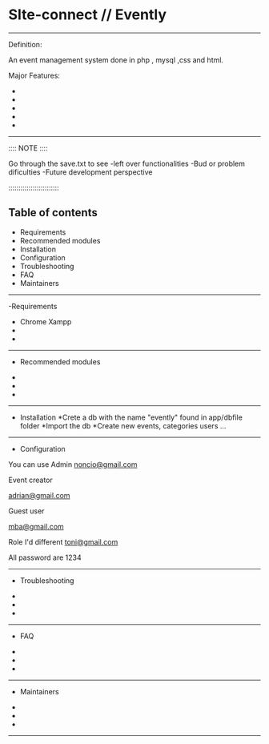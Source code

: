 # SIte-connect    // Evently
***
Definition:

An event management system done in php , mysql ,css and html.

Major Features:

*
*
*
*
*

*******************************
::::    NOTE   ::::

Go through the save.txt to see 
-left over functionalities 
-Bud or problem dificulties 
-Future development perspective

:::::::::::::::::::::::::

## Table of contents

- Requirements
- Recommended modules
- Installation
- Configuration
- Troubleshooting
- FAQ
- Maintainers


*******************************

-Requirements
* Chrome Xampp 
*
*

*******************************

- Recommended modules
*
*
*

*******************************

- Installation
*Crete a db with the name "evently" found in app/dbfile folder
*Import the db
*Create new events, categories users ...

*******************************

- Configuration

You can use 
Admin
noncio@gmail.com

Event creator

adrian@gmail.com

Guest user

mba@gmail.com

Role I'd different
toni@gmail.com


All password are 1234

*******************************

- Troubleshooting
*
*
*

*******************************

- FAQ
*
*
*

*******************************

- Maintainers
*
*
*

*******************************